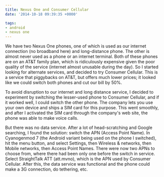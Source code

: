 ```yaml
---
title: Nexus One and Consumer Cellular
date: '2014-10-18 09:39:35 +0000'

tags:
- android
- nexus one
---
```


We have two Nexus One phones, one of which is used as our internet
connection (no broadband here) and long-distance phone.  The other is
almost never used as a phone or an internet terminal.  Both of these
phones are on an AT&T family plan, which is ridiculously expensive
given the poor quality of the service (internet almost unusable during
the day).  So I started looking for alternate services, and decided to
try Consumer Cellular. <!--more--> This is a service that piggybacks on AT&T, but
offers much lower prices; it looked like we could switch both phones
and cut our bill by 50%.

To avoid disruption to our internet and long distance service, I
decided to experiment by switching the lesser-used phone to Consumer
Cellular, and if it worked well, I could switch the other phone.  The
company lets you use your own device and ships a SIM card for this
purpose.  This went smoothly, and after I activated the SIM card
through the company's web site, the phone was able to make voice
calls.

But there was no data service.  After a lot of head-scratching and
Google searching, I found the solution: switch the APN (Access Point
Name). In Cyanogenmod 7 (the Android variant being used on the phone I
switched), hit the menu button, and select Settings, then Wireless &
networks, then Mobile networks, then Access Point Names.  There were
now two APNs to choose from, where there had been only one before the
switch in service.  Select StraightTalk ATT (att.mvno), which is the
APN used by Consumer Cellular.  After this, the data service was
functional and the phone could make a 3G connection, do tethering,
etc. 
